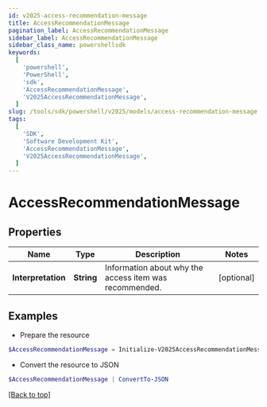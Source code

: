 ```yaml
---
id: v2025-access-recommendation-message
title: AccessRecommendationMessage
pagination_label: AccessRecommendationMessage
sidebar_label: AccessRecommendationMessage
sidebar_class_name: powershellsdk
keywords:
  [
    'powershell',
    'PowerShell',
    'sdk',
    'AccessRecommendationMessage',
    'V2025AccessRecommendationMessage',
  ]
slug: /tools/sdk/powershell/v2025/models/access-recommendation-message
tags:
  [
    'SDK',
    'Software Development Kit',
    'AccessRecommendationMessage',
    'V2025AccessRecommendationMessage',
  ]
---
```


# AccessRecommendationMessage

## Properties

| Name | Type | Description | Notes |
| --- | --- | --- | --- |
| **Interpretation** | **String** | Information about why the access item was recommended. | [optional] |

## Examples

- Prepare the resource

```powershell
$AccessRecommendationMessage = Initialize-V2025AccessRecommendationMessage  -Interpretation 95% of your peers have this access.
```

- Convert the resource to JSON

```powershell
$AccessRecommendationMessage | ConvertTo-JSON
```

[[Back to top]](#)
